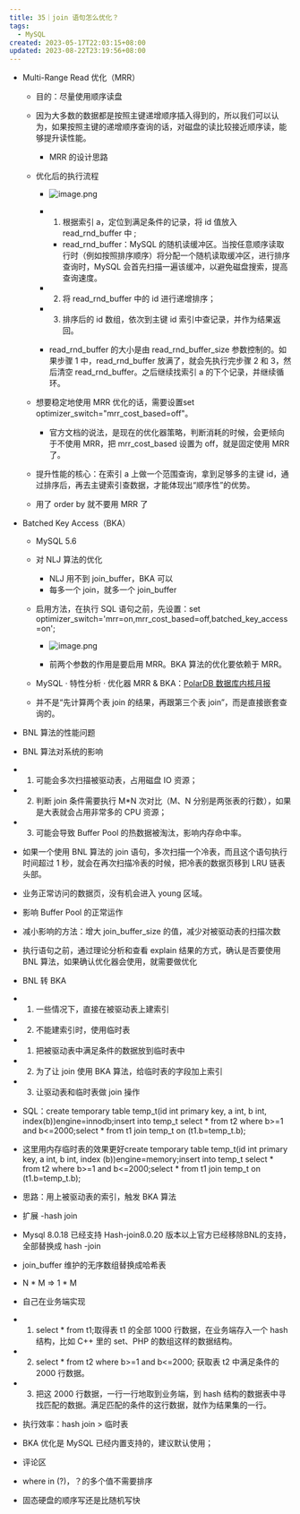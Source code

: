 ```yaml
---
title: 35｜join 语句怎么优化？
tags:
  - MySQL
created: 2023-05-17T22:03:15+08:00
updated: 2023-08-22T23:19:56+08:00
---
```


- Multi-Range Read 优化（MRR）

  - 目的：尽量使用顺序读盘
  - 因为大多数的数据都是按照主键递增顺序插入得到的，所以我们可以认为，如果按照主键的递增顺序查询的话，对磁盘的读比较接近顺序读，能够提升读性能。

    - MRR 的设计思路

  - 优化后的执行流程
    - ![image.png](https://cdn.jsdelivr.net/gh/11ze/static/images/mysql45-35-1.png)


    - 1. 根据索引 a，定位到满足条件的记录，将 id 值放入 read_rnd_buffer 中 ;

      - read_rnd_buffer：MySQL 的随机读缓冲区。当按任意顺序读取行时（例如按照排序顺序）将分配一个随机读取缓冲区，进行排序查询时，MySQL 会首先扫描一遍该缓冲，以避免磁盘搜索，提高查询速度。

    - 2. 将 read_rnd_buffer 中的 id 进行递增排序；
    - 3. 排序后的 id 数组，依次到主键 id 索引中查记录，并作为结果返回。
    - read_rnd_buffer 的大小是由 read_rnd_buffer_size 参数控制的。如果步骤 1 中，read_rnd_buffer 放满了，就会先执行完步骤 2 和 3，然后清空 read_rnd_buffer。之后继续找索引 a 的下个记录，并继续循环。

  - 想要稳定地使用 MRR 优化的话，需要设置set optimizer_switch="mrr_cost_based=off"。

    - 官方文档的说法，是现在的优化器策略，判断消耗的时候，会更倾向于不使用 MRR，把 mrr_cost_based 设置为 off，就是固定使用 MRR 了。

  - 提升性能的核心：在索引 a 上做一个范围查询，拿到足够多的主键 id，通过排序后，再去主键索引查数据，才能体现出“顺序性”的优势。
  - 用了 order by 就不要用 MRR 了

- Batched Key Access（BKA）

  - MySQL 5.6
  - 对 NLJ 算法的优化

    - NLJ 用不到 join_buffer，BKA 可以
    - 每多一个 join，就多一个 join_buffer

  - 启用方法，在执行 SQL 语句之前，先设置：set optimizer_switch='mrr=on,mrr_cost_based=off,batched_key_access=on';
    - ![image.png](https://cdn.jsdelivr.net/gh/11ze/static/images/mysql45-35-2.png)


    - 前两个参数的作用是要启用 MRR。BKA 算法的优化要依赖于 MRR。

  - MySQL · 特性分析 · 优化器 MRR & BKA：[PolarDB 数据库内核月报](http://mysql.taobao.org/monthly/2016/01/04/)
  - 并不是“先计算两个表 join 的结果，再跟第三个表 join”，而是直接嵌套查询的。

- BNL 算法的性能问题

- BNL 算法对系统的影响

- 1. 可能会多次扫描被驱动表，占用磁盘 IO 资源；
- 2. 判断 join 条件需要执行 M*N 次对比（M、N 分别是两张表的行数），如果是大表就会占用非常多的 CPU 资源；
- 3. 可能会导致 Buffer Pool 的热数据被淘汰，影响内存命中率。

- 如果一个使用 BNL 算法的 join 语句，多次扫描一个冷表，而且这个语句执行时间超过 1 秒，就会在再次扫描冷表的时候，把冷表的数据页移到 LRU 链表头部。
- 业务正常访问的数据页，没有机会进入 young 区域。
- 影响 Buffer Pool 的正常运作

- 减小影响的方法：增大 join_buffer_size 的值，减少对被驱动表的扫描次数
- 执行语句之前，通过理论分析和查看 explain 结果的方式，确认是否要使用 BNL 算法，如果确认优化器会使用，就需要做优化

- BNL 转 BKA

- 1. 一些情况下，直接在被驱动表上建索引
- 2. 不能建索引时，使用临时表

- 1. 把被驱动表中满足条件的数据放到临时表中
- 2. 为了让 join 使用 BKA 算法，给临时表的字段加上索引
- 3. 让驱动表和临时表做 join 操作
- SQL：create temporary table temp_t(id int primary key, a int, b int, index(b))engine=innodb;insert into temp_t select * from t2 where b>=1 and b<=2000;select * from t1 join temp_t on (t1.b=temp_t.b);

- 这里用内存临时表的效果更好create temporary table temp_t(id int primary key, a int, b int, index (b))engine=memory;insert into temp_t select * from t2 where b>=1 and b<=2000;select * from t1 join temp_t on (t1.b=temp_t.b);

- 思路：用上被驱动表的索引，触发 BKA 算法

- 扩展 -hash join

- Mysql 8.0.18 已经支持 Hash-join8.0.20 版本以上官方已经移除BNL的支持，全部替换成 hash -join
- join_buffer 维护的无序数组替换成哈希表

- N * M => 1 * M

- 自己在业务端实现

- 1. select * from t1;取得表 t1 的全部 1000 行数据，在业务端存入一个 hash 结构，比如 C++ 里的 set、PHP 的数组这样的数据结构。
- 2. select * from t2 where b>=1 and b<=2000; 获取表 t2 中满足条件的 2000 行数据。
- 3. 把这 2000 行数据，一行一行地取到业务端，到 hash 结构的数据表中寻找匹配的数据。满足匹配的条件的这行数据，就作为结果集的一行。

- 执行效率：hash join > 临时表

- BKA 优化是 MySQL 已经内置支持的，建议默认使用；
- 评论区

- where in (?)，？的多个值不需要排序
- 固态硬盘的顺序写还是比随机写快
